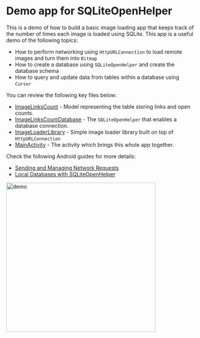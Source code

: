 # Demo app for SQLiteOpenHelper

This is a demo of how to build a basic image loading app that keeps track of the number of times each image is loaded using SQLite. This app is a useful demo of the following topics:

 * How to perform networking using `HttpURLConnection` to load remote images and turn them into `Bitmap`
 * How to create a database using `SQLiteOpenHelper` and create the database schema
 * How to query and update data from tables within a database using `Cursor`

You can review the following key files below:

 * [ImageLinksCount](https://github.com/codepath/android-sqlite-links-demo/blob/master/app/src/main/java/codepath/com/sqlitelinksdemo/ImageLinkCount.java) - Model representing the table storing links and open counts.
 * [ImageLinksCountDatabase](https://github.com/codepath/android-sqlite-links-demo/blob/master/app/src/main/java/codepath/com/sqlitelinksdemo/ImageLinksCountDatabase.java) - The `SQLiteOpenHelper` that enables a database connection.
 * [ImageLoaderLibrary](https://github.com/codepath/android-sqlite-links-demo/blob/master/app/src/main/java/codepath/com/sqlitelinksdemo/ImageLoaderLibrary.java) - Simple image loader library built on top of `HttpURLConnection`
 * [MainActivity](https://github.com/codepath/android-sqlite-links-demo/blob/master/app/src/main/java/codepath/com/sqlitelinksdemo/MainActivity.java) - The activity which brings this whole app together.

Check the following Android guides for more details:

 * [Sending and Managing Network Requests](http://guides.codepath.com/android/Sending-and-Managing-Network-Requests#displaying-remote-images-the-hard-way)
 * [Local Databases with SQLiteOpenHelper](http://guides.codepath.com/android/Local-Databases-with-SQLiteOpenHelper)

<img src="http://imgur.com/mfxDMcZ.png" width="400" alt="demo" />
